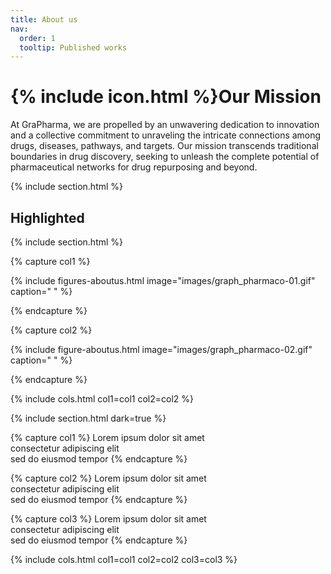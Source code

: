 ```yaml
---
title: About us
nav:
  order: 1
  tooltip: Published works
---
```



# {% include icon.html %}Our Mission

At GraPharma, we are propelled by an unwavering dedication to innovation and a collective commitment to unraveling the intricate connections among drugs, diseases, pathways, and targets. Our mission transcends traditional boundaries in drug discovery, seeking to unleash the complete potential of pharmaceutical networks for drug repurposing and beyond.

{% include section.html %}

## Highlighted

{% include section.html %}


{% capture col1 %}

{%
  include figures-aboutus.html
  image="images/graph_pharmaco-01.gif"
  caption=" "
%}

{% endcapture %}

{% capture col2 %}

{%
  include figure-aboutus.html
  image="images/graph_pharmaco-02.gif"
  caption=" "
%}

{% endcapture %}

{% include cols.html col1=col1 col2=col2 %}

{% include section.html dark=true %}

{% capture col1 %}
Lorem ipsum dolor sit amet  
consectetur adipiscing elit  
sed do eiusmod tempor
{% endcapture %}

{% capture col2 %}
Lorem ipsum dolor sit amet  
consectetur adipiscing elit  
sed do eiusmod tempor
{% endcapture %}

{% capture col3 %}
Lorem ipsum dolor sit amet  
consectetur adipiscing elit  
sed do eiusmod tempor
{% endcapture %}

{% include cols.html col1=col1 col2=col2 col3=col3 %}
